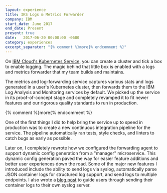 ```yaml
---
layout: experience
title: IKS Logs & Metrics Forwarder
company: IBM
start_date: June 2017
end_date: Present
present: true
date:   2017-06-20 00:00:00 -0600
category: experiences
excerpt_separator: "{% comment %}more{% endcomment %}"
---
```

On [IBM Cloud's Kubernetes Service][iks], you can create a cluster and tick a box to enable logging. The magic behind that little box is enabled with a logs and metrics forwarder that my team builds and maintains.

The metrics and log-forwarding service captures various stats and logs generated in a user's Kubernetes cluster, then forwards them to the IBM Log Analysis and Monitoring services by default. We picked up the service in its proof-of-concept stage and completely revamped it to fit newer features and our rigorous quality standards to run in production.

{% comment %}more{% endcomment %}

One of the first things I did to help bring the service up to speed in production was to create a new continuous integration pipeline for the service. The pipeline automatically ran tests, style checks, and linters to catch bugs as early as possible.

Later on, I completely rewrote how we configured the forwarding agent to support dynamic config generation from a "manager" microservice. This dynamic config generation paved the way for easier feature additions and better user experiences down the road. Some of the major new features I introduced include the ability to send logs via syslog, automatically parse JSON container logs for structured log support, and send logs to multiple endpoints. I also wrote a [blog post][blog] to guide users through sending their container logs to their own syslog server.

[iks]: https://www.ibm.com/cloud/container-service
[blog]: https://www.ibm.com/blogs/bluemix/2017/11/kubernetes-log-forwarding-syslog/
